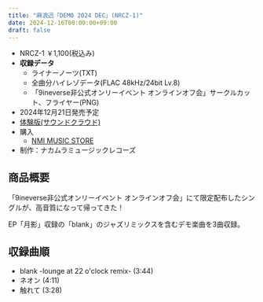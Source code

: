 ```yaml
---
title: "麻浪迅「DEMO 2024 DEC」(NRCZ-1)"
date: 2024-12-16T00:00:00+09:00
draft: false
---
```


- NRCZ-1 ￥1,100(税込み)
- **収録データ**
    - ライナーノーツ(TXT)
    - 全曲分ハイレゾデータ(FLAC 48kHz/24bit Lv.8)
    - 「9ineverse非公式オンリーイベント オンラインオフ会」サークルカット、フライヤー(PNG)
- 2024年12月21日発売予定
- [体験版(サウンドクラウド)](https://soundcloud.com/hayatehay/demo-2024-dec-crossfade-demo)
- 購入
	- [NMI MUSIC STORE](https://nmimusic.booth.pm/items/6371255/)
- 制作：ナカムラミュージックレコーズ

## 商品概要
「9ineverse非公式オンリーイベント オンラインオフ会」にて限定配布したシングルが、高音質になって帰ってきた！

EP「月影」収録の「blank」のジャズリミックスを含むデモ楽曲を3曲収録。

## 収録曲順
- blank -lounge at 22 o'clock remix- (3:44)
- ネオン (4:11)
- 触れて (3:28)
